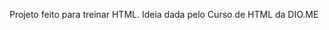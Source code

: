 <p style="Font-Size=20px;">
        Projeto feito para treinar HTML.
        Ideia dada pelo Curso de HTML da DIO.ME
</p>
